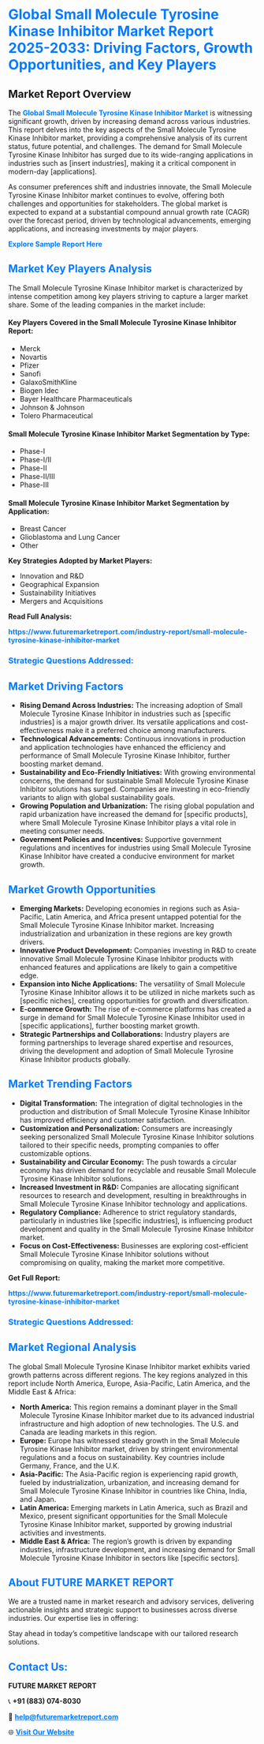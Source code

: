 <h1 style="color: #007BFF;">Global Small Molecule Tyrosine Kinase Inhibitor Market Report 2025-2033: Driving Factors, Growth Opportunities, and Key Players</h1>

<section id="overview">
<h2>Market Report Overview</h2>
<p>The <a href="https://www.futuremarketreport.com/industry-report/small-molecule-tyrosine-kinase-inhibitor-market" style="color: #007BFF; text-decoration: none;"><strong>Global Small Molecule Tyrosine Kinase Inhibitor Market</strong></a> is witnessing significant growth, driven by increasing demand across various industries. This report delves into the key aspects of the Small Molecule Tyrosine Kinase Inhibitor market, providing a comprehensive analysis of its current status, future potential, and challenges. The demand for Small Molecule Tyrosine Kinase Inhibitor has surged due to its wide-ranging applications in industries such as [insert industries], making it a critical component in modern-day [applications].</p>
<p>As consumer preferences shift and industries innovate, the Small Molecule Tyrosine Kinase Inhibitor market continues to evolve, offering both challenges and opportunities for stakeholders. The global market is expected to expand at a substantial compound annual growth rate (CAGR) over the forecast period, driven by technological advancements, emerging applications, and increasing investments by major players.</p>
</section>

<section id="overview">
<p><a href="https://www.futuremarketreport.com/request-sample/reportId=101782" style="color: #007BFF; text-decoration: none;"><strong>Explore Sample Report Here</strong></a></p>
</section>

<section id="key-players">
<h2 style="color: #007BFF;">Market Key Players Analysis</h2>
<p>The Small Molecule Tyrosine Kinase Inhibitor market is characterized by intense competition among key players striving to capture a larger market share. Some of the leading companies in the market include:</p>
<h4>Key Players Covered in the Small Molecule Tyrosine Kinase Inhibitor Report:</h4>
<ul><li>Merck</li><li>Novartis</li><li>Pfizer</li><li>Sanofi</li><li>GalaxoSmithKline</li><li>Biogen Idec</li><li>Bayer Healthcare Pharmaceuticals</li><li>Johnson &amp; Johnson</li><li>Tolero Pharmaceutical</li></ul>
<h4>Small Molecule Tyrosine Kinase Inhibitor Market Segmentation by Type:</h4>
<ul><li>Phase-I</li><li>Phase-I/II</li><li>Phase-II</li><li>Phase-II/III</li><li>Phase-III</li></ul>

<h4>Small Molecule Tyrosine Kinase Inhibitor Market Segmentation by Application:</h4>
<ul><li>Breast Cancer</li><li>Glioblastoma and Lung Cancer</li><li>Other</li></ul>
<p><strong>Key Strategies Adopted by Market Players:</strong></p>
<ul>
<li>Innovation and R&D</li>
<li>Geographical Expansion</li>
<li>Sustainability Initiatives</li>
<li>Mergers and Acquisitions</li>
</ul>
</section>

<section>
<p><strong>Read Full Analysis: </strong></p><a href="https://www.futuremarketreport.com/industry-report/small-molecule-tyrosine-kinase-inhibitor-market" style="color: #007BFF; text-decoration: none;"><strong>https://www.futuremarketreport.com/industry-report/small-molecule-tyrosine-kinase-inhibitor-market</strong></a>
<h3 style="color: #007BFF;">Strategic Questions Addressed:</h3>
</section>

<section id="driving-factors">
<h2 style="color: #007BFF;">Market Driving Factors</h2>
<ul>
<li><strong>Rising Demand Across Industries:</strong> The increasing adoption of Small Molecule Tyrosine Kinase Inhibitor in industries such as [specific industries] is a major growth driver. Its versatile applications and cost-effectiveness make it a preferred choice among manufacturers.</li>
<li><strong>Technological Advancements:</strong> Continuous innovations in production and application technologies have enhanced the efficiency and performance of Small Molecule Tyrosine Kinase Inhibitor, further boosting market demand.</li>
<li><strong>Sustainability and Eco-Friendly Initiatives:</strong> With growing environmental concerns, the demand for sustainable Small Molecule Tyrosine Kinase Inhibitor solutions has surged. Companies are investing in eco-friendly variants to align with global sustainability goals.</li>
<li><strong>Growing Population and Urbanization:</strong> The rising global population and rapid urbanization have increased the demand for [specific products], where Small Molecule Tyrosine Kinase Inhibitor plays a vital role in meeting consumer needs.</li>
<li><strong>Government Policies and Incentives:</strong> Supportive government regulations and incentives for industries using Small Molecule Tyrosine Kinase Inhibitor have created a conducive environment for market growth.</li>
</ul>
</section>

<section id="growth-opportunities">
<h2 style="color: #007BFF;">Market Growth Opportunities</h2>
<ul>
<li><strong>Emerging Markets:</strong> Developing economies in regions such as Asia-Pacific, Latin America, and Africa present untapped potential for the Small Molecule Tyrosine Kinase Inhibitor market. Increasing industrialization and urbanization in these regions are key growth drivers.</li>
<li><strong>Innovative Product Development:</strong> Companies investing in R&D to create innovative Small Molecule Tyrosine Kinase Inhibitor products with enhanced features and applications are likely to gain a competitive edge.</li>
<li><strong>Expansion into Niche Applications:</strong> The versatility of Small Molecule Tyrosine Kinase Inhibitor allows it to be utilized in niche markets such as [specific niches], creating opportunities for growth and diversification.</li>
<li><strong>E-commerce Growth:</strong> The rise of e-commerce platforms has created a surge in demand for Small Molecule Tyrosine Kinase Inhibitor used in [specific applications], further boosting market growth.</li>
<li><strong>Strategic Partnerships and Collaborations:</strong> Industry players are forming partnerships to leverage shared expertise and resources, driving the development and adoption of Small Molecule Tyrosine Kinase Inhibitor products globally.</li>
</ul>
</section>

<section id="trending-factors">
<h2 style="color: #007BFF;">Market Trending Factors</h2>
<ul>
<li><strong>Digital Transformation:</strong> The integration of digital technologies in the production and distribution of Small Molecule Tyrosine Kinase Inhibitor has improved efficiency and customer satisfaction.</li>
<li><strong>Customization and Personalization:</strong> Consumers are increasingly seeking personalized Small Molecule Tyrosine Kinase Inhibitor solutions tailored to their specific needs, prompting companies to offer customizable options.</li>
<li><strong>Sustainability and Circular Economy:</strong> The push towards a circular economy has driven demand for recyclable and reusable Small Molecule Tyrosine Kinase Inhibitor solutions.</li>
<li><strong>Increased Investment in R&D:</strong> Companies are allocating significant resources to research and development, resulting in breakthroughs in Small Molecule Tyrosine Kinase Inhibitor technology and applications.</li>
<li><strong>Regulatory Compliance:</strong> Adherence to strict regulatory standards, particularly in industries like [specific industries], is influencing product development and quality in the Small Molecule Tyrosine Kinase Inhibitor market.</li>
<li><strong>Focus on Cost-Effectiveness:</strong> Businesses are exploring cost-efficient Small Molecule Tyrosine Kinase Inhibitor solutions without compromising on quality, making the market more competitive.</li>
</ul>
</section>

<section>
<p><strong>Get Full Report: </strong></p><a href="https://www.futuremarketreport.com/industry-report/small-molecule-tyrosine-kinase-inhibitor-market" style="color: #007BFF; text-decoration: none;"><strong>https://www.futuremarketreport.com/industry-report/small-molecule-tyrosine-kinase-inhibitor-market</strong></a>
<h3 style="color: #007BFF;">Strategic Questions Addressed:</h3>
</section>


<section id="regional-analysis">
<h2 style="color: #007BFF;">Market Regional Analysis</h2>
<p>The global Small Molecule Tyrosine Kinase Inhibitor market exhibits varied growth patterns across different regions. The key regions analyzed in this report include North America, Europe, Asia-Pacific, Latin America, and the Middle East & Africa:</p>
<ul>
<li><strong>North America:</strong> This region remains a dominant player in the Small Molecule Tyrosine Kinase Inhibitor market due to its advanced industrial infrastructure and high adoption of new technologies. The U.S. and Canada are leading markets in this region.</li>
<li><strong>Europe:</strong> Europe has witnessed steady growth in the Small Molecule Tyrosine Kinase Inhibitor market, driven by stringent environmental regulations and a focus on sustainability. Key countries include Germany, France, and the U.K.</li>
<li><strong>Asia-Pacific:</strong> The Asia-Pacific region is experiencing rapid growth, fueled by industrialization, urbanization, and increasing demand for Small Molecule Tyrosine Kinase Inhibitor in countries like China, India, and Japan.</li>
<li><strong>Latin America:</strong> Emerging markets in Latin America, such as Brazil and Mexico, present significant opportunities for the Small Molecule Tyrosine Kinase Inhibitor market, supported by growing industrial activities and investments.</li>
<li><strong>Middle East & Africa:</strong> The region’s growth is driven by expanding industries, infrastructure development, and increasing demand for Small Molecule Tyrosine Kinase Inhibitor in sectors like [specific sectors].</li>
</ul>
</section>

<footer>
<h2 style="color: #007BFF;">About FUTURE MARKET REPORT</h2>
<p>We are a trusted name in market research and advisory services, delivering actionable insights and strategic support to businesses across diverse industries. Our expertise lies in offering:</p>

<p>Stay ahead in today’s competitive landscape with our tailored research solutions.</p>

<h2 style="color: #007BFF;">Contact Us:</h2>
<p><strong>FUTURE MARKET REPORT</strong></p>
<p>📞 <strong>+91 (883) 074-8030</strong></p>
<p>📧 <strong><a href="mailto:help@futuremarketreport.com" style="color: #007BFF;">help@futuremarketreport.com</a></strong></p>
<p>🌐 <strong><a href="https://www.futuremarketreport.com/" style="color: #007BFF;">Visit Our Website</a></strong></p>
</footer>